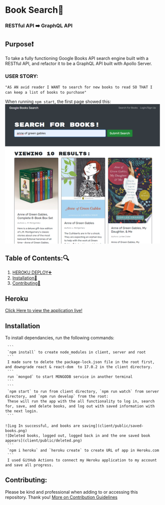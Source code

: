 # Book Search:book:
### RESTful API :arrow_right: GraphQL API
## Purpose:heavy_exclamation_mark:
 To take a fully functioning Google Books API search engine built with a RESTful API, and refactor it to be a GraphQL API built with Apollo Server.<br>

### USER STORY:
`"AS AN avid reader
I WANT to search for new books to read
SO THAT I can keep a list of books to purchase"` 


When running `npm start`, the first page showed this:
![Initial book search in RESTFUL API](client/public/first-search.png)



   ## Table of Contents::mag:

   1. [ HEROKU DEPLOY:heavy_plus_sign: ](#heroku)
   2. [ Installation:hammer: ](#installation)
   3. [ Contributing:handshake: ](#contributing)

   ## Heroku
   
   [Click Here to view the application live!]()

   ## Installation
   

   To install dependancies, run the following commands:

     ```
     `npm install` to create node_modules in client, server and root 
     ```
     I made sure to delete the package-lock.json file in the root first, and downgrade react & react-dom  to 17.0.2 in the client directory.
     ```
     run `mongod` to start MONGODB service in another terminal
     ```
     ```
     `npm start` to run from client directory, `npm run watch` from server directory, and `npm run develop` from the root: 
     These will run the app with the all functionality to log in, search for, save, and delete books, and log out with saved information with the next login.
     ```

    ![Log In successful, and books are saving](client/public/saved-books.png)
    ![Deleted books, logged out, logged back in and the one saved book appears](client/public/deleted.png)
     ```
     `npm i heroku` and `heroku create` to create URL of app in Heroku.com
     ```
     I used GitHub Actions to connect my Heroku application to my account and save all progress. 

   ## Contributing:
   Please be kind and professional when adding to or accessing this repository. Thank you!
  [More on Contribution Guidelines](https://github.com/verokoles/readme-generator/blob/f57cf6a98bf276960885496059df4b039247c985/contributing.md)
  